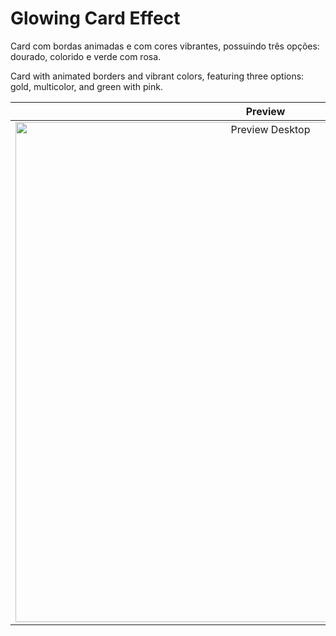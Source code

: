 # Glowing Card Effect


Card com bordas animadas e com cores vibrantes, possuindo três opções: dourado, colorido e verde com rosa.

Card with animated borders and vibrant colors, featuring three options: gold, multicolor, and green with pink.

| <div align="center">Preview</div> |
|:--:|
| <img src="./preview/gif-glowing-card-effect.gif" alt="Preview Desktop" width="800"/> |

